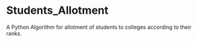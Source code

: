 # Students_Allotment
A Python Algorithm for allotment of students to colleges according to their ranks.
